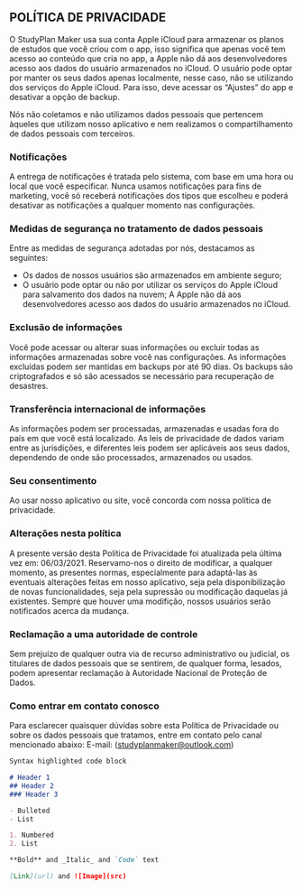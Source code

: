 ## POLÍTICA DE PRIVACIDADE

O StudyPlan Maker usa sua conta Apple iCloud para armazenar os planos de estudos que você criou com o app, isso significa que apenas você tem acesso ao conteúdo que cria no app, a Apple não dá aos desenvolvedores acesso aos dados do usuário armazenados no iCloud. O usuário pode optar por manter os seus dados apenas localmente, nesse caso, não se utilizando dos serviços do Apple iCloud. Para isso, deve acessar os “Ajustes” do app e desativar a opção de backup.

Nós não coletamos e não utilizamos dados pessoais que pertencem àqueles que utilizam nosso aplicativo e nem realizamos o compartilhamento de dados pessoais com terceiros.

### Notificações

A entrega de notificações é tratada pelo sistema, com base em uma hora ou local que você especificar. Nunca usamos notificações para fins de marketing, você só receberá notificações dos tipos que escolheu e poderá desativar as notificações a qualquer momento nas configurações.

### Medidas de segurança no tratamento de dados pessoais

Entre as medidas de segurança adotadas por nós, destacamos as seguintes:
- Os dados de nossos usuários são armazenados em ambiente seguro;	 
- O usuário pode optar ou não por utilizar os serviços do Apple iCloud para salvamento dos dados na nuvem; A Apple não dá aos desenvolvedores acesso aos dados do usuário armazenados no iCloud.

### Exclusão de informações

Você pode acessar ou alterar suas informações ou excluir todas as informações armazenadas sobre você nas configurações. As informações excluídas podem ser mantidas em backups por até 90 dias. Os backups são criptografados e só são acessados se necessário para recuperação de desastres.

### Transferência internacional de informações

As informações podem ser processadas, armazenadas e usadas fora do país em que você está localizado. As leis de privacidade de dados variam entre as jurisdições, e diferentes leis podem ser aplicáveis aos seus dados, dependendo de onde são processados, armazenados ou usados.

### Seu consentimento

Ao usar nosso aplicativo ou site, você concorda com nossa política de privacidade.

### Alterações nesta política

A presente versão desta Política de Privacidade foi atualizada pela última vez em: 06/03/2021.
Reservamo-nos o direito de modificar, a qualquer momento, as presentes normas, especialmente para adaptá-las às eventuais alterações feitas em nosso aplicativo, seja pela disponibilização de novas funcionalidades, seja pela supressão ou modificação daquelas já existentes.
Sempre que houver uma modifição, nossos usuários serão notificados acerca da mudança.


### Reclamação a uma autoridade de controle

Sem prejuízo de qualquer outra via de recurso administrativo ou judicial, os titulares de dados pessoais que se sentirem, de qualquer forma, lesados, podem apresentar reclamação à Autoridade Nacional de Proteção de Dados.

### Como entrar em contato conosco

Para esclarecer quaisquer dúvidas sobre esta Política de Privacidade ou sobre os dados pessoais que tratamos, entre em contato pelo canal mencionado abaixo:
E-mail: (studyplanmaker@outlook.com)


```markdown
Syntax highlighted code block

# Header 1
## Header 2
### Header 3

- Bulleted
- List

1. Numbered
2. List

**Bold** and _Italic_ and `Code` text

[Link](url) and ![Image](src)
```
